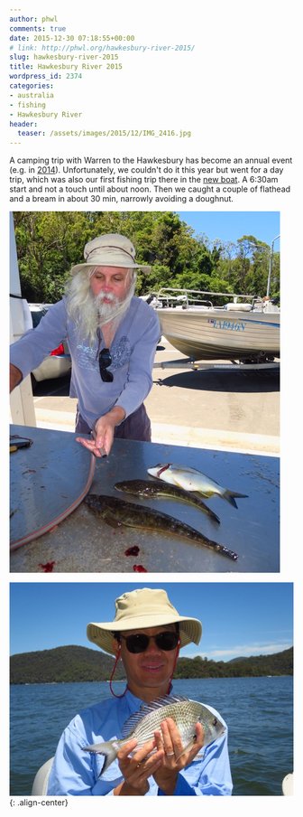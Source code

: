 ```yaml
---
author: phwl
comments: true
date: 2015-12-30 07:18:55+00:00
# link: http://phwl.org/hawkesbury-river-2015/
slug: hawkesbury-river-2015
title: Hawkesbury River 2015
wordpress_id: 2374
categories:
- australia
- fishing
- Hawkesbury River
header:
  teaser: /assets/images/2015/12/IMG_2416.jpg
---
```


A camping trip with Warren to the Hawkesbury has become an annual event (e.g. in [2014](http://phwl.org/hawkesbury-river-2014/)). Unfortunately, we couldn't do it this year but went for a day trip, which was also our first fishing trip there in the [new boat](http://phwl.org/stacer-outlaw-429/). A 6:30am start and not a touch until about noon. Then we caught a couple of flathead and a bream in about 30 min, narrowly avoiding a doughnut.

![IMG_2416](/assets/images/2015/12/IMG_2416.jpg)



<!-- more -->

![](/assets/images/2015/12/IMG_2412.jpg){: .align-center}



<!-- more -->
